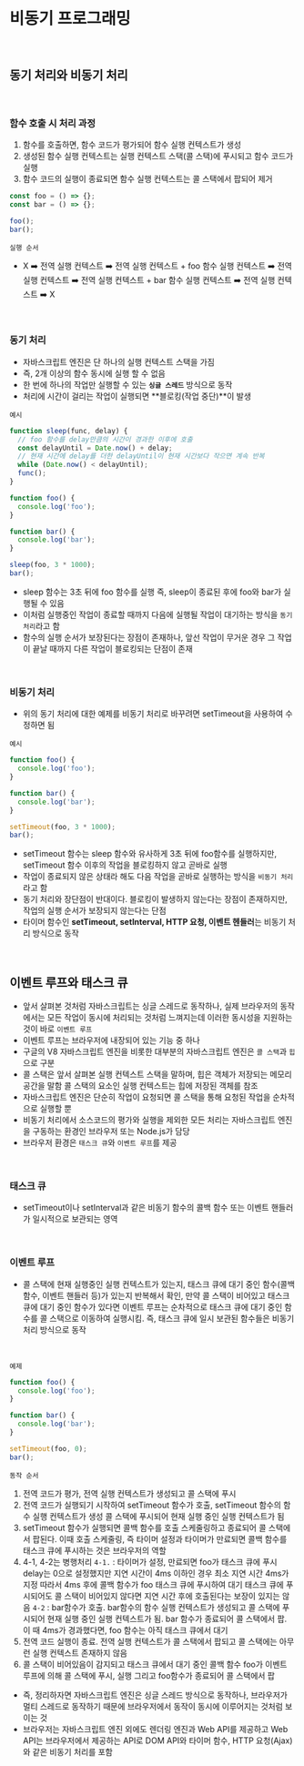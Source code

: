 # 비동기 프로그래밍
<br>

## 동기 처리와 비동기 처리
<br>

### 함수 호출 시 처리 과정
1. 함수를 호출하면, 함수 코드가 평가되어 함수 실행 컨텍스트가 생성
2. 생성된 함수 실행 컨텍스트는 실행 컨텍스트 스택(콜 스택)에 푸시되고 함수 코드가 실행
3. 함수 코드의 실행이 종료되면 함수 실행 컨텍스트는 콜 스택에서 팝되어 제거

```javascript
const foo = () => {};
const bar = () => {};

foo();
bar();
```
`실행 순서`
- X ➡️ 전역 실행 컨텍스트 ➡️ 전역 실행 컨텍스트 + foo 함수 실행 컨텍스트 ➡️ 전역 실행 컨텍스트 ➡️ 전역 실행 컨텍스트 + bar 함수 실행 컨텍스트 ➡️ 전역 실행 컨텍스트 ➡️ X

<br>

### 동기 처리
- 자바스크립트 엔진은 단 하나의 실행 컨텍스트 스택을 가짐
- 즉, 2개 이상의 함수 동시에 실행 할 수 없음
- 한 번에 하나의 작업만 실행할 수 있는 **`싱글 스레드`** 방식으로 동작
- 처리에 시간이 걸리는 작업이 실행되면 **블로킹(작업 중단)**이 발생

`예시`
```javascript
function sleep(func, delay) {
  // foo 함수를 delay만큼의 시간이 경과한 이후에 호출
  const delayUntil = Date.now() + delay;
  // 현재 시간에 delay를 더한 delayUntil이 현재 시간보다 작으면 계속 반복
  while (Date.now() < delayUntil);
  func();
}

function foo() {
  console.log('foo');
}

function bar() {
  console.log('bar');
}

sleep(foo, 3 * 1000);
bar();
```
- sleep 함수는 3초 뒤에 foo 함수를 실행 즉, sleep이 종료된 후에 foo와 bar가 실행될 수 있음
- 이처럼 실행중인 작업이 종료할 때까지 다음에 실행될 작업이 대기하는 방식을 `동기 처리`라고 함
- 함수의 실행 순서가 보장된다는 장점이 존재하나, 앞선 작업이 무거운 경우 그 작업이 끝날 때까지 다른 작업이 블로킹되는 단점이 존재

<br>

### 비동기 처리
- 위의 동기 처리에 대한 예제를 비동기 처리로 바꾸려면 setTimeout을 사용하여 수정하면 됨

`예시`
```javascript
function foo() {
  console.log('foo');
}

function bar() {
  console.log('bar');
}

setTimeout(foo, 3 * 1000);
bar();
```
- setTimeout 함수는 sleep 함수와 유사하게 3초 뒤에 foo함수를 실행하지만, setTimeout 함수 이후의 작업을 블로킹하지 않고 곧바로 실행
- 작업이 종료되지 않은 상태라 해도 다음 작업을 곧바로 실행하는 방식을 `비동기 처리`라고 함
- 동기 처리와 장단점이 반대이다. 블로킹이 발생하지 않는다는 장점이 존재하지만, 작업의 실행 순서가 보장되지 않는다는 단점
- 타이머 함수인 **setTimeout, setInterval, HTTP 요청, 이벤트 헨들러**는 비동기 처리 방식으로 동작

<br>

## 이벤트 루프와 태스크 큐
- 앞서 살펴본 것처럼 자바스크립트는 싱글 스레드로 동작하나, 실제 브라우저의 동작에서는 모든 작업이 동시에 처리되는 것처럼 느껴지는데 이러한 동시성을 지원하는 것이 바로 `이벤트 루프`
- 이벤트 루프는 브라우저에 내장되어 있는 기능 중 하나
- 구글의 V8 자바스크립트 엔진을 비롯한 대부분의 자바스크립트 엔진은 `콜 스택`과 `힙`으로 구분
- 콜 스택은 앞서 살펴본 실행 컨텍스트 스택을 말하며, 힙은 객체가 저장되는 메모리 공간을 말함 콜 스택의 요소인 실행 컨텍스트는 힙에 저장된 객체를 참조
- 자바스크립트 엔진은 단순히 작업이 요청되면 콜 스택을 통해 요청된 작업을 순차적으로 실행할 뿐
- 비동기 처리에서 소스코드의 평가와 실행을 제외한 모든 처리는 자바스크립트 엔진을 구동하는 환경인 브라우저 또는 Node.js가 담당
- 브라우저 환경은 `태스크 큐`와 `이벤트 루프`를 제공

<br>

### 태스크 큐
- setTimeout이나 setInterval과 같은 비동기 함수의 콜백 함수 또는 이벤트 핸들러가 일시적으로 보관되는 영역

<br>

### 이벤트 루프
- 콜 스택에 현재 실행중인 실행 컨텍스트가 있는지, 태스크 큐에 대기 중인 함수(콜백 함수, 이벤트 핸들러 등)가 있는지 반복해서 확인, 만약 콜 스택이 비어있고 태스크 큐에 대기 중인 함수가 있다면 이벤트 루프는 순차적으로 태스크 큐에 대기 중인 함수를 콜 스택으로 이동하여 실행시킴. 즉, 태스크 큐에 일시 보관된 함수들은 비동기 처리 방식으로 동작

<br>

`예제`
```javascript
function foo() {
  console.log('foo');
}

function bar() {
  console.log('bar');
}

setTimeout(foo, 0);
bar();
```
`동작 순서`
1. 전역 코드가 평가, 전역 실행 컨텍스트가 생성되고 콜 스택에 푸시
2. 전역 코드가 실행되기 시작하여 setTimeout 함수가 호출, setTimeout 함수의 함수 실행 컨텍스트가 생성 콜 스택에 푸시되어 현재 실행 중인 실행 컨텍스트가 됨
3. setTimeout 함수가 실행되면 콜백 함수를 호출 스케줄링하고 종료되어 콜 스택에서 팝된다. 이때 호출 스케줄링, 즉 타이머 설정과 타이머가 만료되면 콜백 함수를 태스크 큐에 푸시하는 것은 브라우저의 역할
4. 4-1, 4-2는 병행처리
`4-1.` : 타이머가 설정, 만료되면 foo가 태스크 큐에 푸시 delay는 0으로 설정했지만 지연 시간이 4ms 이하인 경우 최소 지연 시간 4ms가 지정 따라서 4ms 후에 콜백 함수가 foo 태스크 큐에 푸시하여 대기 태스크 큐에 푸시되어도 콜 스택이 비어있지 않다면 지연 시간 후에 호출된다는 보장이 있지는 않음
`4-2` : bar함수가 호출. bar함수의 함수 실행 컨텍스트가 생성되고 콜 스택에 푸시되어 현재 실행 중인 실행 컨텍스트가 됨. bar 함수가 종료되어 콜 스택에서 팝. 이 때 4ms가 경과했다면, foo 함수는 아직 태스크 큐에서 대기
5. 전역 코드 실행이 종료. 전역 실행 컨텍스트가 콜 스택에서 팝되고 콜 스택에는 아무런 실행 컨텍스트 존재하지 않음
6. 콜 스택이 비어있음이 감지되고 태스크 큐에서 대기 중인 콜백 함수 foo가 이벤트 루프에 의해 콜 스택에 푸시, 실행 그리고 foo함수가 종료되어 콜 스택에서 팝

- 즉, 정리하자면 자바스크립트 엔진은 싱글 스레드 방식으로 동작하나, 브라우저가 멀티 스레드로 동작하기 때문에 브라우저에서 동작이 동시에 이루어지는 것처럼 보이는 것
- 브라우저는 자바스크립트 엔진 외에도 렌더링 엔진과 Web API를 제공하고 Web API는 브라우저에서 제공하는 API로 DOM API와 타이머 함수, HTTP 요청(Ajax)와 같은 비동기 처리를 포함